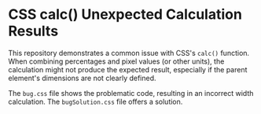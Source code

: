 # CSS calc() Unexpected Calculation Results

This repository demonstrates a common issue with CSS's `calc()` function. When combining percentages and pixel values (or other units), the calculation might not produce the expected result, especially if the parent element's dimensions are not clearly defined.

The `bug.css` file shows the problematic code, resulting in an incorrect width calculation. The `bugSolution.css` file offers a solution.